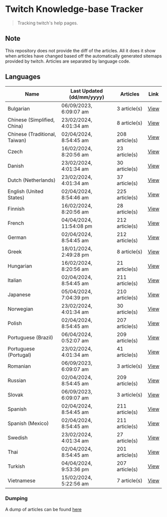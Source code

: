 # Twitch Knowledge-base Tracker
> Tracking twitch's help pages. 

## Note
This repository does not provide the diff of the articles. All it does it show when articles have changed based
off the automatically generated sitemaps provided by twitch. Articles are separated by language code.

## Languages

| Name                          | Last Updated (dd/mm/yyyy) | Articles       | Link                   |
|-------------------------------|---------------------------|----------------|------------------------|
| Bulgarian                     | 06/09/2023, 6:09:07 am    | 3 article(s)   | [View](docs/bg.md)     |
| Chinese (Simplified, China)   | 23/02/2024, 4:01:34 am    | 8 article(s)   | [View](docs/zh_CN.md)  |
| Chinese (Traditional, Taiwan) | 02/04/2024, 8:54:45 am    | 208 article(s) | [View](docs/zh_TW.md)  |
| Czech                         | 16/02/2024, 8:20:56 am    | 23 article(s)  | [View](docs/cs.md)     |
| Danish                        | 23/02/2024, 4:01:34 am    | 30 article(s)  | [View](docs/da.md)     |
| Dutch (Netherlands)           | 23/02/2024, 4:01:34 am    | 37 article(s)  | [View](docs/nl_NL.md)  |
| English (United States)       | 02/04/2024, 8:54:46 am    | 225 article(s) | [View](docs/en_US.md)  |
| Finnish                       | 16/02/2024, 8:20:56 am    | 28 article(s)  | [View](docs/fi.md)     |
| French                        | 04/04/2024, 11:54:08 pm   | 212 article(s) | [View](docs/fr.md)     |
| German                        | 02/04/2024, 8:54:45 am    | 212 article(s) | [View](docs/de.md)     |
| Greek                         | 18/01/2024, 2:49:28 pm    | 8 article(s)   | [View](docs/el.md)     |
| Hungarian                     | 16/02/2024, 8:20:56 am    | 21 article(s)  | [View](docs/hu.md)     |
| Italian                       | 02/04/2024, 8:54:45 am    | 211 article(s) | [View](docs/it.md)     |
| Japanese                      | 05/04/2024, 7:04:39 pm    | 210 article(s) | [View](docs/ja.md)     |
| Norwegian                     | 23/02/2024, 4:01:34 am    | 30 article(s)  | [View](docs/no.md)     |
| Polish                        | 02/04/2024, 8:54:45 am    | 207 article(s) | [View](docs/pl.md)     |
| Portuguese (Brazil)           | 06/04/2024, 0:52:07 am    | 209 article(s) | [View](docs/pt_BR.md)  |
| Portuguese (Portugal)         | 23/02/2024, 4:01:34 am    | 41 article(s)  | [View](docs/pt_PT.md)  |
| Romanian                      | 06/09/2023, 6:09:07 am    | 3 article(s)   | [View](docs/ro.md)     |
| Russian                       | 02/04/2024, 8:54:45 am    | 209 article(s) | [View](docs/ru.md)     |
| Slovak                        | 06/09/2023, 6:09:07 am    | 3 article(s)   | [View](docs/sk.md)     |
| Spanish                       | 02/04/2024, 8:54:45 am    | 211 article(s) | [View](docs/es.md)     |
| Spanish (Mexico)              | 02/04/2024, 8:54:45 am    | 211 article(s) | [View](docs/es_MX.md)  |
| Swedish                       | 23/02/2024, 4:01:34 am    | 27 article(s)  | [View](docs/sv.md)     |
| Thai                          | 02/04/2024, 8:54:45 am    | 201 article(s) | [View](docs/th.md)     |
| Turkish                       | 04/04/2024, 9:53:36 pm    | 207 article(s) | [View](docs/tr.md)     |
| Vietnamese                    | 15/02/2024, 5:22:56 am    | 7 article(s)   | [View](docs/vi.md)     |

### Dumping
A dump of articles can be found [here](docs/RAW.md)